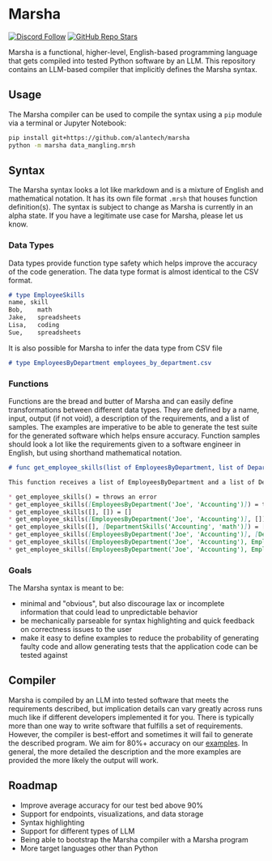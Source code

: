 # Marsha

[![Discord Follow](https://dcbadge.vercel.app/api/server/p5BTaWAdjm?style=flat)](https://discord.gg/p5BTaWAdjm)
[![GitHub Repo Stars](https://img.shields.io/github/stars/alantech/marsha?style=social)](https://github.com/alantech/marsha)

Marsha is a functional, higher-level, English-based programming language that gets compiled into tested Python software by an LLM. This repository contains an LLM-based compiler that implicitly defines the Marsha syntax.

## Usage

The Marsha compiler can be used to compile the syntax using a `pip` module via a terminal or Jupyter Notebook:

```bash
pip install git+https://github.com/alantech/marsha
python -m marsha data_mangling.mrsh
```

## Syntax

The Marsha syntax looks a lot like markdown and is a mixture of English and mathematical notation. It has its own file format `.mrsh` that houses function definition(s). The syntax is subject to change as Marsha is currently in an alpha state. If you have a legitimate use case for Marsha, please let us know.

### Data Types

Data types provide function type safety which helps improve the accuracy of the code generation. The data type format is almost identical to the CSV format.

```md
# type EmployeeSkills
name, skill
Bob,	math
Jake,	spreadsheets
Lisa,	coding
Sue,	spreadsheets
```

It is also possible for Marsha to infer the data type from CSV file

```md
# type EmployeesByDepartment employees_by_department.csv
```

### Functions

Functions are the bread and butter of Marsha and can easily define transformations between different data types. They are defined by a name, input, output (if not void), a description of the requirements, and a list of samples. The examples are imperative to be able to generate the test suite for the generated software which helps ensure accuracy. Function samples should look a lot like the requirements given to a software engineer in English, but using shorthand mathematical notation.

```md
# func get_employee_skills(list of EmployeesByDepartment, list of DepartmentSkills): list of EmployeeSkills

This function receives a list of EmployeesByDepartment and a list of DepartmentSkills. The function should be able to create a response of EmployeeSkills merging the 2 list by department. Use the pandas library.

* get_employee_skills() = throws an error
* get_employee_skills([EmployeesByDepartment('Joe', 'Accounting')]) = throws an error
* get_employee_skills([], []) = []
* get_employee_skills([EmployeesByDepartment('Joe', 'Accounting')], []) = []
* get_employee_skills([], [DepartmentSkills('Accounting', 'math')]) = []
* get_employee_skills([EmployeesByDepartment('Joe', 'Accounting')], [DepartmentSkills('Accounting', 'math')]) = [EmployeeSkills('Joe', 'math')]
* get_employee_skills([EmployeesByDepartment('Joe', 'Accounting'), EmployeesByDepartment('Jake', 'Engineering')], [DepartmentSkills('Accounting', 'math')]) = [EmployeeSkills('Joe', 'math')]
* get_employee_skills([EmployeesByDepartment('Joe', 'Accounting'), EmployeesByDepartment('Jake', 'Engineering')], [DepartmentSkills('Accounting', 'math'), DepartmentSkills('Engineering', 'coding')]) = [EmployeeSkills('Joe', 'math'), EmployeeSkills('Jake', 'coding')]
```

### Goals

The Marsha syntax is meant to be:
- minimal and "obvious", but also discourage lax or incomplete information that could lead to unpredictable behavior
- be mechanically parseable for syntax highlighting and quick feedback on correctness issues to the user
- make it easy to define examples to reduce the probability of generating faulty code and allow generating tests that the application code can be tested against

## Compiler

Marsha is compiled by an LLM into tested software that meets the requirements described, but implication details can vary greatly across runs much like if different developers implemented it for you. There is typically more than one way to write software that fulfills a set of requirements. However, the compiler is best-effort and sometimes it will fail to generate the described program. We aim for 80%+ accuracy on our [examples](./examples/test/). In general, the more detailed the description and the more examples are provided the more likely the output will work.

## Roadmap

- Improve average accuracy for our test bed above 90%
- Support for endpoints, visualizations, and data storage
- Syntax highlighting
- Support for different types of LLM
- Being able to bootstrap the Marsha compiler with a Marsha program
- More target languages other than Python